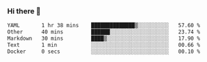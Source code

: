 ### Hi there 👋

<!--
**urzz/urzz** is a ✨ _special_ ✨ repository because its `README.md` (this file) appears on your GitHub profile.

Here are some ideas to get you started:

- 🔭 I’m currently working on ...
- 🌱 I’m currently learning ...
- 👯 I’m looking to collaborate on ...
- 🤔 I’m looking for help with ...
- 💬 Ask me about ...
- 📫 How to reach me: ...
- 😄 Pronouns: ...
- ⚡ Fun fact: ...
-->

<!--START_SECTION:waka-->

```txt
YAML       1 hr 38 mins    ██████████████▒░░░░░░░░░░   57.60 %
Other      40 mins         ██████░░░░░░░░░░░░░░░░░░░   23.74 %
Markdown   30 mins         ████▒░░░░░░░░░░░░░░░░░░░░   17.90 %
Text       1 min           ░░░░░░░░░░░░░░░░░░░░░░░░░   00.66 %
Docker     0 secs          ░░░░░░░░░░░░░░░░░░░░░░░░░   00.10 %
```

<!--END_SECTION:waka-->
